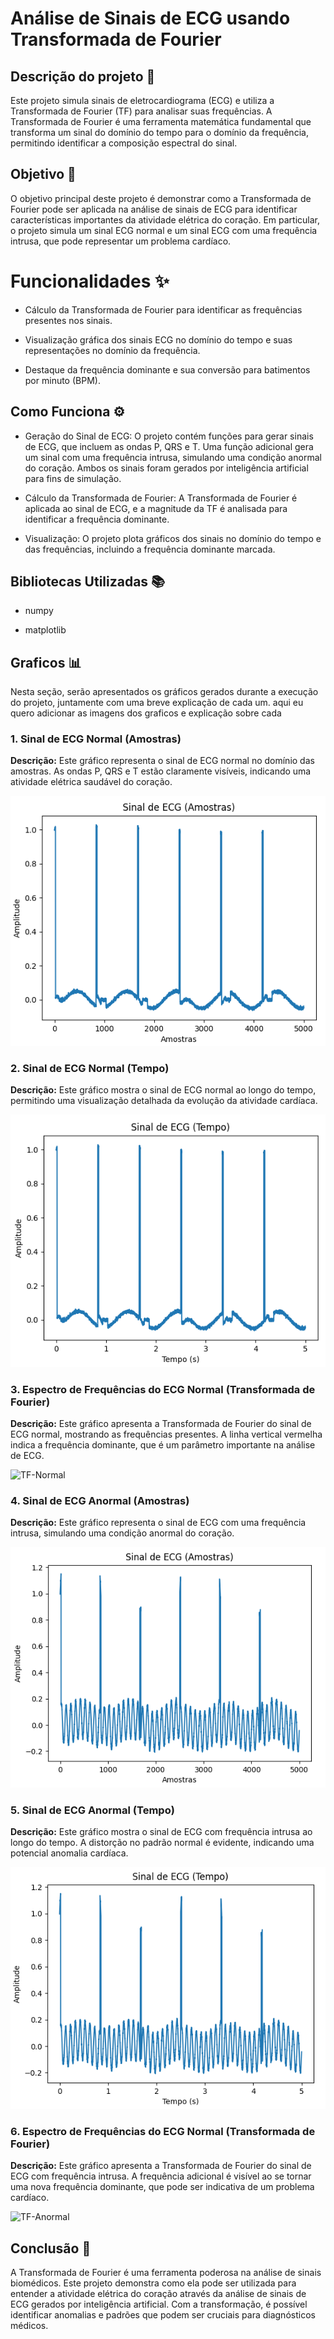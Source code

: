 # Análise de Sinais de ECG usando Transformada de Fourier

## Descrição do projeto 📄

Este projeto simula sinais de eletrocardiograma (ECG) e utiliza a Transformada de Fourier (TF) para analisar suas frequências. A Transformada de Fourier é uma ferramenta matemática fundamental que transforma um sinal do domínio do tempo para o domínio da frequência, permitindo identificar a composição espectral do sinal.

## Objetivo 🎯

O objetivo principal deste projeto é demonstrar como a Transformada de Fourier pode ser aplicada na análise de sinais de ECG para identificar características importantes da atividade elétrica do coração. Em particular, o projeto simula um sinal ECG normal e um sinal ECG com uma frequência intrusa, que pode representar um problema cardíaco.

# Funcionalidades ✨

- Cálculo da Transformada de Fourier para identificar as frequências presentes nos sinais.

- Visualização gráfica dos sinais ECG no domínio do tempo e suas representações no domínio da frequência.

- Destaque da frequência dominante e sua conversão para batimentos por minuto (BPM).

## Como Funciona ⚙️

- Geração do Sinal de ECG: O projeto contém funções para gerar sinais de ECG, que incluem as ondas P, QRS e T. Uma função adicional gera um sinal com uma frequência intrusa, simulando uma condição anormal do coração. Ambos os sinais foram gerados por inteligência artificial para fins de simulação.

- Cálculo da Transformada de Fourier: A Transformada de Fourier é aplicada ao sinal de ECG, e a magnitude da TF é analisada para identificar a frequência dominante.

- Visualização: O projeto plota gráficos dos sinais no domínio do tempo e das frequências, incluindo a frequência dominante marcada.

## Bibliotecas Utilizadas 📚

- numpy

- matplotlib

## Graficos 📊

Nesta seção, serão apresentados os gráficos gerados durante a execução do projeto, juntamente com uma breve explicação de cada um.
aqui eu quero adicionar as imagens dos graficos e explicação sobre cada

### 1. Sinal de ECG Normal (Amostras)

**Descrição:** Este gráfico representa o sinal de ECG normal no domínio das amostras. As ondas P, QRS e T estão claramente visíveis, indicando uma atividade elétrica saudável do coração.

![Normal(Amostras)](<assets/ECG_Normal(Amostras).png>)

### 2. Sinal de ECG Normal (Tempo)

**Descrição:** Este gráfico mostra o sinal de ECG normal ao longo do tempo, permitindo uma visualização detalhada da evolução da atividade cardíaca.

![Normal(Tempo)](<assets/ECG_Normal(Tempo).png>)

### 3. Espectro de Frequências do ECG Normal (Transformada de Fourier)

**Descrição:** Este gráfico apresenta a Transformada de Fourier do sinal de ECG normal, mostrando as frequências presentes. A linha vertical vermelha indica a frequência dominante, que é um parâmetro importante na análise de ECG.

![TF-Normal](assets/Espectro_de_Frequências_ECG_Normal.png)

### 4. Sinal de ECG Anormal (Amostras)

**Descrição:** Este gráfico representa o sinal de ECG com uma frequência intrusa, simulando uma condição anormal do coração.

![Anormal(Amostras)](<assets/ECG_Anormal(Amostras).png>)

### 5. Sinal de ECG Anormal (Tempo)

**Descrição:** Este gráfico mostra o sinal de ECG com frequência intrusa ao longo do tempo. A distorção no padrão normal é evidente, indicando uma potencial anomalia cardíaca.

![Anormal(Tempo)](<assets/ECG_Anormal(Tempo).png>)

### 6. Espectro de Frequências do ECG Normal (Transformada de Fourier)

**Descrição:** Este gráfico apresenta a Transformada de Fourier do sinal de ECG com frequência intrusa. A frequência adicional é visível ao se tornar uma nova frequência dominante, que pode ser indicativa de um problema cardíaco.

![TF-Anormal](assets/Espectro_de_Frequências_ECG_Anormal.png)

## Conclusão 📝

A Transformada de Fourier é uma ferramenta poderosa na análise de sinais biomédicos. Este projeto demonstra como ela pode ser utilizada para entender a atividade elétrica do coração através da análise de sinais de ECG gerados por inteligência artificial. Com a transformação, é possível identificar anomalias e padrões que podem ser cruciais para diagnósticos médicos.
